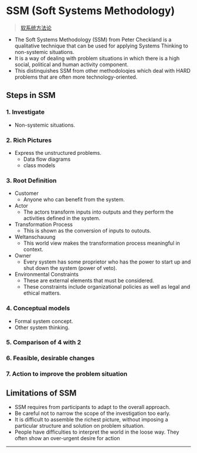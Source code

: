 # SSM (Soft Systems Methodology)

>[软系统方法论]

- The Soft Systems Methodology (SSM) from Peter Checkland is a qualitative technique that can be used for applying Systems Thinking to non-systemic situations.
- It is a way of dealing with problem situations in which there is a high social, political and human activity component.
- This distinquishes SSM from other methodoloqies which deal with HARD problems that are often more technology-oriented.

## Steps in SSM

### 1. Investigate

- Non-systemic situations.

### 2. Rich Pictures

- Express the unstructured problems.
  - Data flow diagrams
  - class models

### 3. Root Definition

- Customer
  - Anyone who can benefit from the system.
- Actor
  - The actors transform inputs into outputs and they perform the activities defined in the system.
- Transformation Process
  - This is shown as the conversion of inputs to outouts.
- Weltanschauung
  - This world view makes the transformation process meaningful in context.
- Owner
  - Every system has some proprietor who has the power to start up and shut down the system (power of veto).
- Environmental Constraints
  - These are external elements that must be considered.
  - These constraints include organizational policies as well as legal and ethical matters.

### 4. Conceptual models

- Formal system concept.
- Other system thinking.

### 5. Comparison of 4 with 2

### 6. Feasible, desirable changes

### 7. Action to improve the problem situation

## Limitations of SSM

- SSM requires from participants to adapt to the overall approach.
- Be careful not to narrow the scope of the investigation too early.
- It is difficult to assemble the richest picture, without imposing a particular structure and solution on problem situation.
- People have difficulties to interpret the world in the loose way. They often show an over-urgent desire for action

---

[软系统方法论]:https://baike.baidu.com/item/%E8%BD%AF%E7%B3%BB%E7%BB%9F%E6%96%B9%E6%B3%95%E8%AE%BA/3854000